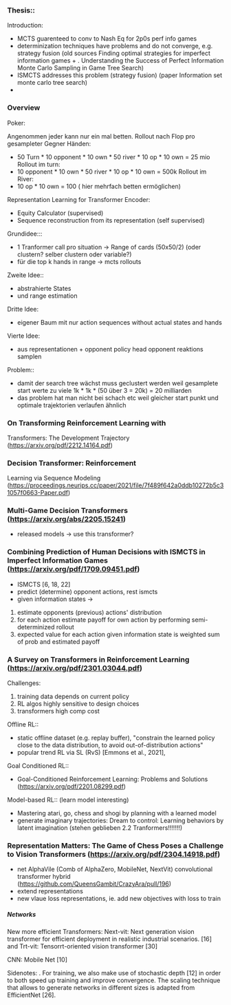 ### Thesis::

Introduction:
- MCTS guarenteed to conv to Nash Eq for 2p0s perf info games
- determinization techniques have problems and do not converge, e.g. strategy fusion (old sources Finding optimal strategies for imperfect information games + . Understanding the Success of Perfect Information Monte Carlo Sampling in Game Tree Search)
- ISMCTS addresses this problem (strategy fusion) (paper Information set monte carlo tree search)
- 


### Overview

Poker:

Angenommen jeder kann nur ein mal betten.
Rollout nach Flop pro gesampleter Gegner Händen:
- 50 Turn * 10 opponent * 10 own * 50 river * 10 op * 10 own = 25 mio
Rollout im turn:
- 10 opponent * 10 own * 50 river * 10 op * 10 own = 500k
Rollout im River:
- 10 op * 10 own = 100                                   ( hier mehrfach betten ermöglichen)


Representation Learning for Transformer Encoder:
- Equity Calculator  (supervised)
- Sequence reconstruction from its representation (self supervised)



Grundidee:::
- 1 Tranformer call pro situation  -> Range of cards (50x50/2)              (oder clustern? selber clustern oder variable?)
- für die top k hands in range -> mcts rollouts

Zweite Idee::
- abstrahierte States
- und range estimation

Dritte Idee:
- eigener Baum mit nur action sequences without actual states and hands

Vierte Idee:
- aus representationen + opponent policy head opponent reaktions samplen

Problem::
- damit der search tree wächst muss geclustert werden weil gesamplete start werte zu viele 1k * 1k * (50 über 3 = 20k) = 20 milliarden
- das problem hat man nicht bei schach etc weil gleicher start punkt und optimale trajektorien verlaufen ähnlich



### On Transforming Reinforcement Learning with
Transformers: The Development Trajectory (https://arxiv.org/pdf/2212.14164.pdf)

### Decision Transformer: Reinforcement
Learning via Sequence Modeling (https://proceedings.neurips.cc/paper/2021/file/7f489f642a0ddb10272b5c31057f0663-Paper.pdf)

### Multi-Game Decision Transformers (https://arxiv.org/abs/2205.15241)
- released models -> use this transformer?

### Combining Prediction of Human Decisions with ISMCTS in Imperfect Information Games (https://arxiv.org/pdf/1709.09451.pdf)
- ISMCTS  [6, 18, 22]
- predict (determine) opponent actions, rest ismcts
- given information states -> 
1. estimate opponents (previous) actions' distribution
2. for each action estimate payoff for own action by performing semi-determinized rollout 
3. expected value for each action given information state is weighted sum of prob and estimated payoff



### A Survey on Transformers in Reinforcement Learning (https://arxiv.org/pdf/2301.03044.pdf)
Challenges:
1. training data depends on current policy
2. RL algos highly sensitive to design choices
3. transformers high comp cost

Offline RL::
- static offline dataset (e.g. replay buffer), "constrain the learned policy close to the data distribution, to avoid out-of-distribution actions"
- popular trend RL via SL (RvS) [Emmons et al., 2021],

Goal Conditioned RL::
- Goal-Conditioned Reinforcement Learning: Problems and Solutions (https://arxiv.org/pdf/2201.08299.pdf)

Model-based RL:: (learn model interesting)
- Mastering atari, go, chess and shogi by planning with a learned model
- generate imaginary trajectories: Dream to control: Learning behaviors by latent imagination
(stehen geblieben 2.2 Tranformers!!!!!!!)







### Representation Matters: The Game of Chess Poses a Challenge to Vision Transformers (https://arxiv.org/pdf/2304.14918.pdf)
- net AlphaVile (Comb of AlphaZero, MobileNet, NextVit) convolutional transformer hybrid (https://github.com/QueensGambit/CrazyAra/pull/196)
- extend representations
- new vlaue loss representations, ie. add new objectives with loss to train

##### Networks
New more efficient Transformers:
Next-vit: Next
generation vision transformer for efficient deployment in realistic industrial scenarios. [16]
and
Trt-vit: Tensorrt-oriented
vision transformer [30]

CNN: Mobile Net [10]

Sidenotes:
. For training, we also make use of stochastic depth [12] in order to both speed up training and improve convergence. The scaling technique that allows to
generate networks in different sizes is adapted from EfficientNet [26].


